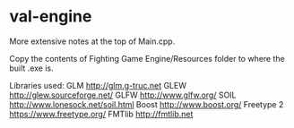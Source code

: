 # val-engine
More extensive notes at the top of Main.cpp.

Copy the contents of Fighting Game Engine/Resources folder to where the built .exe is.

Libraries used:
	GLM http://glm.g-truc.net
	GLEW http://glew.sourceforge.net/
	GLFW http://www.glfw.org/
	SOIL http://www.lonesock.net/soil.html
	Boost http://www.boost.org/
	Freetype 2 https://www.freetype.org/
	FMTlib http://fmtlib.net
